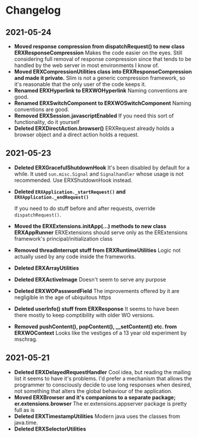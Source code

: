 # Changelog

## 2021-05-24

- **Moved response compression from dispatchRequest() to new class ERXResponseCompression**
  Makes the code easier on the eyes. Still considering full removal of response compression since that tends to be handled by the web server in most environments I know of. 
- **Moved ERXCompressionUtilities class into ERXResponseCompression and made it private.**
  Slim is not a generic compression framework, so it's reasonable that the only user of the code keeps it.
- **Renamed ERXHyperlink to ERXWOHyperlink**
  Naming conventions are good.
- **Renamed ERXSwitchComponent to ERXWOSwitchComponent**
  Naming conventions are good.
- **Removed ERXSession.javascriptEnabled**
  If you need this sort of functionality, do it yourself
- **Deleted ERXDirectAction.browser()**
  ERXRequest already holds a browser object and a direct action holds a request.

## 2021-05-23

- **Deleted ERXGracefulShutdownHook**
  It's been disabled by default for a while. It used `sun.misc.Signal` and `Signalhandler` whose usage is not recommended. Use ERXShutdownHook instead.

- **Deleted `ERXApplication._startRequest()` and `ERXApplication._endRequest()`**

  If you need to do stuff before and after requests, override `dispatchRequest()`.

- **Moved the ERXExtensions.initApp(...) methods to new class ERXAppRunner**
  ERXExtensions should serve only as the ERExtensions framework's principal/initialization class

- **Removed threadInterrupt stuff from ERXRuntimeUtilities**
  Logic not actually used by any code inside the frameworks.

- **Deleted ERXArrayUtilities**

- **Deleted ERXActiveImage**
  Doesn't seem to serve any purpose

- **Deleted ERXWOPasswordField**
  The improvements offered by it are negligible in the age of ubiquitous https

- **Deleted userInfo() stuff from ERXResponse**
  It seems to have been there mostly to keep comptibility with older WO versions.

- **Removed pushContent(), popContent(), __setContent() etc. from ERXWOContext**
  Looks like the vestiges of a 13 year old experiment by mschrag.

## 2021-05-21

- **Deleted ERXDelayedRequestHandler**
  Cool idea, but reading the mailing list it seems to have it's problems. I'd prefer a mechanism that allows the programmer to consciously decide to use long responses when desired, not something that alters the global behaviour of the application.
- **Moved ERXBrowser and it's companions to a separate package; er.extensions.browser**
  The er.extensions.appserver package is pretty full as is
- **Deleted ERXTimestampUtilities**
  Modern java uses the classes from java.time.
- **Deleted ERXSelectorUtilities**
